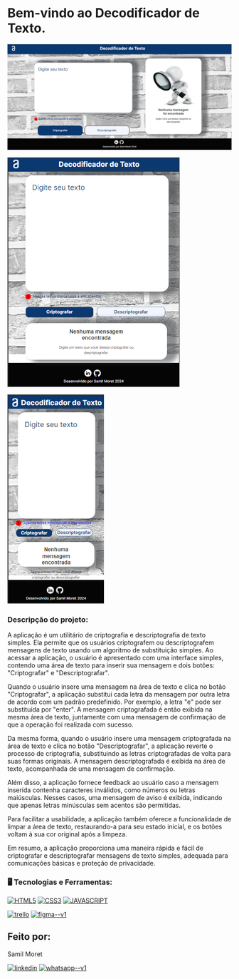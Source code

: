 <h1> Bem-vindo ao Decodificador de Texto.</h1>

<p alaing = center>
<img src=https://github.com/SamilMoret/decodificador_de_texto/blob/main/image/tela-principal-decodificador.png?raw=true> 
</p>

<p alaing = center>
<img src=https://github.com/SamilMoret/decodificador_de_texto/blob/c618ddbbccc2b275697ae69d7696503d49f7eaec/image/tela-tablet.png?raw=true> 
</p>
<p alaing = center>
<img src=https://github.com/SamilMoret/decodificador_de_texto/blob/c618ddbbccc2b275697ae69d7696503d49f7eaec/image/tela-smartphone.png?raw=true> 
</p>
  
### Descripção do projeto:

<p> A aplicação é um utilitário de criptografia e descriptografia de texto simples. Ela permite que os usuários criptografem ou descriptografem mensagens de texto usando um algoritmo de substituição simples. Ao acessar a aplicação, o usuário é apresentado com uma interface simples, contendo uma área de texto para inserir sua mensagem e dois botões: "Criptografar" e "Descriptografar".

Quando o usuário insere uma mensagem na área de texto e clica no botão "Criptografar", a aplicação substitui cada letra da mensagem por outra letra de acordo com um padrão predefinido. Por exemplo, a letra "e" pode ser substituída por "enter". A mensagem criptografada é então exibida na mesma área de texto, juntamente com uma mensagem de confirmação de que a operação foi realizada com sucesso.

Da mesma forma, quando o usuário insere uma mensagem criptografada na área de texto e clica no botão "Descriptografar", a aplicação reverte o processo de criptografia, substituindo as letras criptografadas de volta para suas formas originais. A mensagem descriptografada é exibida na área de texto, acompanhada de uma mensagem de confirmação.

Além disso, a aplicação fornece feedback ao usuário caso a mensagem inserida contenha caracteres inválidos, como números ou letras maiúsculas. Nesses casos, uma mensagem de aviso é exibida, indicando que apenas letras minúsculas sem acentos são permitidas.

Para facilitar a usabilidade, a aplicação também oferece a funcionalidade de limpar a área de texto, restaurando-a para seu estado inicial, e os botões voltam à sua cor original após a limpeza.

Em resumo, a aplicação proporciona uma maneira rápida e fácil de criptografar e descriptografar mensagens de texto simples, adequada para comunicações básicas e proteção de privacidade.</p>

### 🖥️ Tecnologias e Ferramentas: 

<a href="https://github.com/SamilMoret/decodificador_de_texto/blob/fce8c07dbaeed093ff4742f2133417cfa0df9c69/index.html"><img width="40px" src="https://cdn.jsdelivr.net/gh/devicons/devicon/icons/html5/html5-original-wordmark.svg" title = "HTML5"/></a>
<a href="https://github.com/SamilMoret/decodificador_de_texto/blob/fce8c07dbaeed093ff4742f2133417cfa0df9c69/style.css"><img width="40px" 
src="https://cdn.jsdelivr.net/gh/devicons/devicon/icons/css3/css3-original-wordmark.svg" title = "CSS3"/></a>
<a href="https://github.com/SamilMoret/decodificador_de_texto/blob/c3f9743faa7a3661ec5df8620324c437cf54b2a0/app.js"><img width="40px" src="https://cdn.jsdelivr.net/gh/devicons/devicon/icons/javascript/javascript-original.svg" title = "JAVASCRIPT"/></a>

<a href="https://trello.com/b/mItQ0gRo/decodificador-de-texto-alura-challenges"><img width="48" height="48" src="https://img.icons8.com/color/48/trello.png" alt="trello"/></a>
<a href="https://www.figma.com/file/1lHZ6fFeImx98vIq31eovH/Alura-Challenge---Desafio-1---L%C3%B3gica-(Copy)?type=design&node-id=0-1&mode=design&t=IkpdXX1lpVJVS44s-0"><img width="48" height="48" src="https://img.icons8.com/color/48/figma--v1.png" alt="figma--v1"/></a>

<h2>Feito por:</h2>
<p>Samil Moret</p>
<a href="https://www.linkedin.com/in/samilmoret/"><img width="48" height="48" src="https://img.icons8.com/color/48/linkedin.png" alt="linkedin"/></a>
<a href="https://linkwhats.app/f27e11"><img width="48" height="48" src="https://img.icons8.com/color/48/whatsapp--v1.png" alt="whatsapp--v1"/></a>
